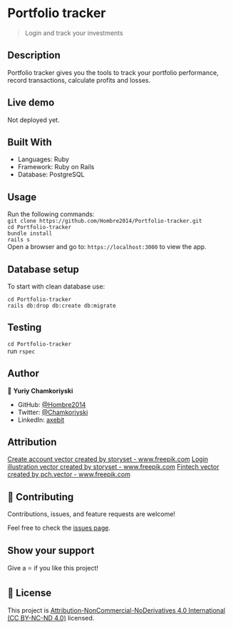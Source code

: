 # Portfolio tracker

>  Login and track your investments

## Description

Portfolio tracker gives you the tools to track your portfolio performance, record transactions, calculate profits and losses.

## Live demo

Not deployed yet.

## Built With

- Languages: Ruby
- Framework: Ruby on Rails
- Database: PostgreSQL

## Usage

Run the following commands:</br>
`git clone https://github.com/Hombre2014/Portfolio-tracker.git`</br>
`cd Portfolio-tracker`</br>
`bundle install`</br>
`rails s`</br>
Open a browser and go to: `https://localhost:3000` to view the app.

## Database setup

To start with clean database use:

`cd Portfolio-tracker`</br>
`rails db:drop db:create db:migrate`

## Testing

`cd Portfolio-tracker`</br>
run `rspec`

## Author

👤 **Yuriy Chamkoriyski**

- GitHub: [@Hombre2014](https://github.com/Hombre2014)
- Twitter: [@Chamkoriyski](https://twitter.com/Chamkoriyski)
- LinkedIn: [axebit](https://linkedin.com/in/axebit)

## Attribution

<a href='https://www.freepik.com/vectors/create-account'>Create account vector created by storyset - www.freepik.com</a>
<a href='https://www.freepik.com/vectors/login-illustration'>Login illustration vector created by storyset - www.freepik.com</a>
<a href='https://www.freepik.com/vectors/fintech'>Fintech vector created by pch.vector - www.freepik.com</a>

## 🤝 Contributing

Contributions, issues, and feature requests are welcome!

Feel free to check the [issues page](https://github.com/Hombre2014/Portfolio-tracker/issues).

## Show your support

Give a ⭐️ if you like this project!

## 📝 License

This project is [Attribution-NonCommercial-NoDerivatives 4.0 International (CC BY-NC-ND 4.0)](./license.md) licensed.
